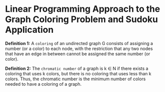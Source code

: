 # Linear Programming Approach to the Graph Coloring Problem and Sudoku Application

__Definition 1:__ A `coloring` of an undirected graph G consists of assigning a number (or a color) to each node, with the restriction that any two nodes that have an edge in between cannot be assigned the same number (or color).

__Definition 2:__ The `chromatic number` of a graph is k ∈ N if there exists a coloring that uses k colors, but there is no coloring that uses less than k colors. Thus, the chromatic number is the minimum number of colors needed to have a coloring of a graph.
